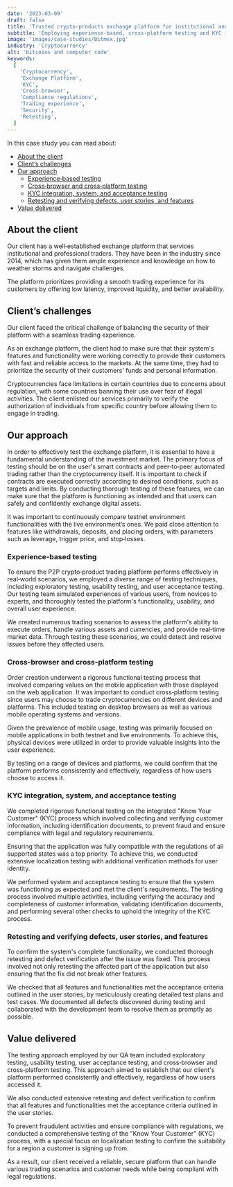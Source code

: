 ```yaml
---
date: '2023-03-09'
draft: false
title: 'Trusted crypto-products exchange platform for institutional and professional traders'
subtitle: 'Employing experience-based, cross-platform testing and KYC integration for a seamless trading experience'
image: 'images/case-studies/Bitmex.jpg'
industry: 'Cryptocurrency'
alt: 'bitcoins and computer code'
keywords:
  [
    'Cryptocurrency',
    'Exchange Platform',
    'KYC',
    'Cross-browser',
    'Compliance regulations',
    'Trading experience',
    'Security',
    'Retesting',
  ]
---
```


In this case study you can read about:

- [About the client](#about-the-client)
- [Client’s challenges](#clients-challenges)
- [Our approach](#our-approach)
  - [Experience&#8209;based testing](#experience8209based-testing)
  - [Cross&#8209;browser and cross&#8209;platform testing](#cross8209browser-and-cross8209platform-testing)
  - [KYC integration, system, and acceptance testing](#kyc-integration-system-and-acceptance-testing)
  - [Retesting and verifying defects, user stories, and features](#retesting-and-verifying-defects-user-stories-and-features)
- [Value delivered](#value-delivered)

## About the client

Our client has a well&#8209;established exchange platform that services institutional and professional traders. They have been in the industry since 2014, which has given them ample experience and knowledge on how to weather storms and navigate challenges.

The platform prioritizes providing a smooth trading experience for its customers by offering low latency, improved liquidity, and better availability.

## Client’s challenges

Our client faced the critical challenge of balancing the security of their platform with a seamless trading experience.

As an exchange platform, the client had to make sure that their system's features and functionality were working correctly to provide their customers with fast and reliable access to the markets. At the same time, they had to prioritize the security of their customers' funds and personal information.

Cryptocurrencies face limitations in certain countries due to concerns about regulation, with some countries banning their use over fear of illegal activities. The client enlisted our services primarily to verify the authorization of individuals from specific country before allowing them to engage in trading.

## Our approach

In order to effectively test the exchange platform, it is essential to have a fundamental understanding of the investment market. The primary focus of testing should be on the user's smart contracts and peer&#8209;to&#8209;peer automated trading rather than the cryptocurrency itself. It is important to check if contracts are executed correctly according to desired conditions, such as targets and limits. By conducting thorough testing of these features, we can make sure that the platform is functioning as intended and that users can safely and confidently exchange digital assets.

It was important to continuously compare testnet environment functionalities with the live environment’s ones. We paid close attention to features like withdrawals, deposits, and placing orders, with parameters such as leverage, trigger price, and stop&#8209;losses.

### Experience&#8209;based testing

To ensure the P2P crypto&#8209;product trading platform performs effectively in real&#8209;world scenarios, we employed a diverse range of testing techniques, including exploratory testing, usability testing, and user acceptance testing. Our testing team simulated experiences of various users, from novices to experts, and thoroughly tested the platform's functionality, usability, and overall user experience.

We created numerous trading scenarios to assess the platform's ability to execute orders, handle various assets and currencies, and provide real&#8209;time market data. Through testing these scenarios, we could detect and resolve issues before they affected users.

### Cross&#8209;browser and cross&#8209;platform testing

Order creation underwent a rigorous functional testing process that involved comparing values on the mobile application with those displayed on the web application. It was important to conduct cross&#8209;platform testing since users may choose to trade cryptocurrencies on different devices and platforms. This included testing on desktop browsers as well as various mobile operating systems and versions.

Given the prevalence of mobile usage, testing was primarily focused on mobile applications in both testnet and live environments. To achieve this, physical devices were utilized in order to provide valuable insights into the user experience.

By testing on a range of devices and platforms, we could confirm that the platform performs consistently and effectively, regardless of how users choose to access it.

### KYC integration, system, and acceptance testing

We completed rigorous functional testing on the integrated "Know Your Customer" (KYC) process which involved collecting and verifying customer information, including identification documents, to prevent fraud and ensure compliance with legal and regulatory requirements.

Ensuring that the application was fully compatible with the regulations of all supported states was a top priority. To achieve this, we conducted extensive localization testing with additional verification methods for user identity.

We performed system and acceptance testing to ensure that the system was functioning as expected and met the client's requirements. The testing process involved multiple activities, including verifying the accuracy and completeness of customer information, validating identification documents, and performing several other checks to uphold the integrity of the KYC process.

### Retesting and verifying defects, user stories, and features

To confirm the system's complete functionality, we conducted thorough retesting and defect verification after the issue was fixed. This process involved not only retesting the affected part of the application but also ensuring that the fix did not break other features.

We checked that all features and functionalities met the acceptance criteria outlined in the user stories, by meticulously creating detailed test plans and test cases. We documented all defects discovered during testing and collaborated with the development team to resolve them as promptly as possible.

## Value delivered

The testing approach employed by our QA team included exploratory testing, usability testing, user acceptance testing, and cross&#8209;browser and cross&#8209;platform testing. This approach aimed to establish that our client's platform performed consistently and effectively, regardless of how users accessed it.

We also conducted extensive retesting and defect verification to confirm that all features and functionalities met the acceptance criteria outlined in the user stories.

To prevent fraudulent activities and ensure compliance with regulations, we conducted a comprehensive testing of the "Know Your Customer" (KYC) process, with a special focus on localization testing to confirm the suitability for a region a customer is signing up from.

As a result, our client received a reliable, secure platform that can handle various trading scenarios and customer needs while being compliant with legal regulations.
